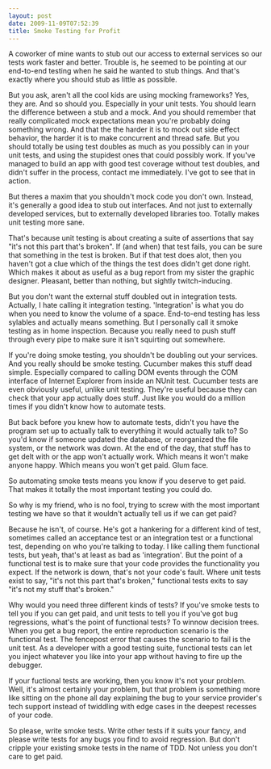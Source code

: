 ```yaml
---
layout: post
date: 2009-11-09T07:52:39
title: Smoke Testing for Profit
---
```


A coworker of mine wants to stub out our access to external services so
our tests work faster and better. Trouble is, he seemed to be pointing
at our end-to-end testing when he said he wanted to stub things. And
that's exactly where you should stub as little as possible.

But you ask, aren't all the cool kids are using mocking frameworks? Yes,
they are. And so should you. Especially in your unit tests. You should
learn the difference between a stub and a mock. And you should remember
that really complicated mock expectations mean you're probably doing
something wrong. And that the the harder it is to mock out side effect
behavior, the harder it is to make concurrent and thread safe. But you
should totally be using test doubles as much as you possibly can in your
unit tests, and using the stupidest ones that could possibly work. If
you've managed to build an app with good test coverage without test
doubles, and didn't suffer in the process, contact me immediately. I've
got to see that in action.

But theres a maxim that you shouldn't mock code you don't own. Instead,
it's generally a good idea to stub out interfaces. And not just to
externally developed services, but to externally developed libraries
too. Totally makes unit testing more sane.

That's because unit testing is about creating a suite of assertions that
say "it's not this part that's broken". If (and when) that test fails,
you can be sure that something in the test is broken. But if that test
does alot, then you haven't got a clue which of the things the test does
didn't get done right. Which makes it about as useful as a bug report
from my sister the graphic designer. Pleasant, better than nothing, but
sightly twitch-inducing.

But you don't want the external stuff doubled out in integration tests.
Actually, I hate calling it integration testing. 'Integration' is what
you do when you need to know the volume of a space. End-to-end testing
has less sylables and actually means something. But I personally call it
smoke testing as in home inspection. Because you really need to push
stuff through every pipe to make sure it isn't squirting out somewhere.

If you're doing smoke testing, you shouldn't be doubling out your
services. And you really should be smoke testing. Cucumber makes this
stuff dead simple. Especially compared to calling DOM events through the
COM interface of Internet Explorer from inside an NUnit test. Cucumber
tests are even obviously useful, unlike unit testing. They're useful
because they can check that your app actually does stuff. Just like you
would do a million times if you didn't know how to automate tests.

But back before you knew how to automate tests, didn't you have the
program set up to actually talk to everything it would actually talk to?
So you'd know if someone updated the database, or reorganized the file
system, or the network was down. At the end of the day, that stuff has
to get delt with or the app won't actually work. Which means it won't
make anyone happy. Which means you won't get paid. Glum face.

So automating smoke tests means you know if you deserve to get paid.
That makes it totally the most important testing you could do.

So why is my friend, who is no fool, trying to screw with the most
important testing we have so that it wouldn't actually tell us if we can
get paid?

Because he isn't, of course. He's got a hankering for a different kind
of test, sometimes called an acceptance test or an integration test or a
functional test, depending on who you're talking to today. I like
calling them functional tests, but yeah, that's at least as bad as
'integration'. But the point of a functional test is to make sure that
your code provides the functionality you expect. If the network is down,
that's not your code's fault. Where unit tests exist to say, "it's not
this part that's broken," functional tests exits to say "it's not my
stuff that's broken."

Why would you need three different kinds of tests? If you've smoke tests
to tell you if you can get paid, and unit tests to tell you if you've
got bug regressions, what's the point of functional tests? To winnow
decision trees. When you get a bug report, the entire reproduction
scenario is the functional test. The fencepost error that causes the
scenario to fail is the unit test. As a developer with a good testing
suite, functional tests can let you inject whatever you like into your
app without having to fire up the debugger.

If your fuctional tests are working, then you know it's not your
problem. Well, it's almost certainly your problem, but that problem is
something more like sitting on the phone all day explaining the bug to
your service provider's tech support instead of twiddling with edge
cases in the deepest recesses of your code.

So please, write smoke tests. Write other tests if it suits your fancy,
and please write tests for any bugs you find to avoid regression. But
don't cripple your existing smoke tests in the name of TDD. Not unless
you don't care to get paid.

